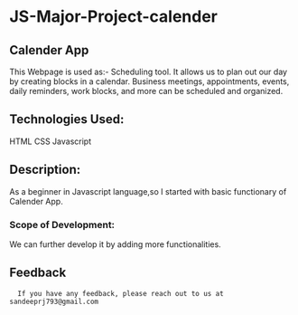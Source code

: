 # JS-Major-Project-calender

## Calender App
This Webpage is used as:-
Scheduling tool. It allows us to plan out our day by creating blocks in a calendar.
Business meetings, appointments, events, daily reminders, work blocks, and more can be scheduled and organized.

## Technologies Used:
HTML
CSS
Javascript

## Description:
As a beginner in Javascript language,so I started with basic functionary of Calender App.

### Scope of Development:
We can further develop it by adding more functionalities.

 ## Feedback

      If you have any feedback, please reach out to us at sandeeprj793@gmail.com
